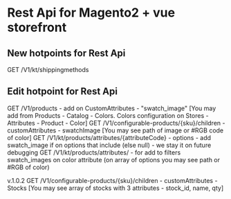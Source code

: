 # Rest Api for Magento2 + vue storefront

<h2>New hotpoints for Rest Api</h2>

GET /V1/kt/shippingmethods

<h2>Edit hotpoint for Rest Api</h2>

GET /V1/products - add on CustomAttributes - "swatch_image" [You may add from Products - Catalog - Colors. Colors configuration on Stores - Attributes - Product - Color]
GET /V1/configurable-products/{sku}/children - customAttributes - swatchImage [You may see path of image or #RGB code of color]
GET /V1/kt/products/attributes/{attributeCode} - options - add swatch_image if on options that include (else null) - we stay it on future debugging
GET /V1/kt/products/attributes/ - for add to filters swatch_images on color attribute (on array of options you may see path or #RGB of color)
        
v.1.0.2 
GET /V1/configurable-products/{sku}/children - customAttributes - Stocks [You may see array of stocks with 3 attributes - stock_id, name, qty]




